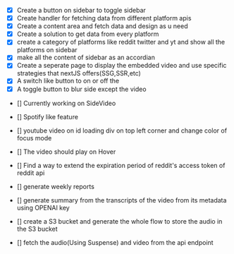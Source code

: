- [X] Create a button on sidebar to toggle sidebar
- [X] Create handler for fetching data from different platform apis
- [X] Create a content area and fetch data and design as u need
- [X] Create a solution to get data from every platform 
- [X] create a category of platforms like reddit twitter and yt and show all the platforms on sidebar
- [X] make all the content of sidebar as an accordian
- [X] Create a seperate page to display the embedded video and use specific strategies that nextJS offers(SSG,SSR,etc)
- [X] A switch like button to on or off the 
- [X] A toggle button to blur side except the video
- [] Currently working on SideVideo
- [] Spotify like feature
- [] youtube video on id loading div on top left corner and change color of focus mode 

- [] The video should play on Hover
- []  Find a way to extend the expiration period of reddit's access token of reddit api 
- [] generate weekly reports
- [] generate summary from the transcripts of the video from its metadata using OPENAI key

- [] create a S3 bucket and generate the whole flow to store the audio in the S3 bucket
- [] fetch the audio(Using Suspense) and video from the api endpoint
